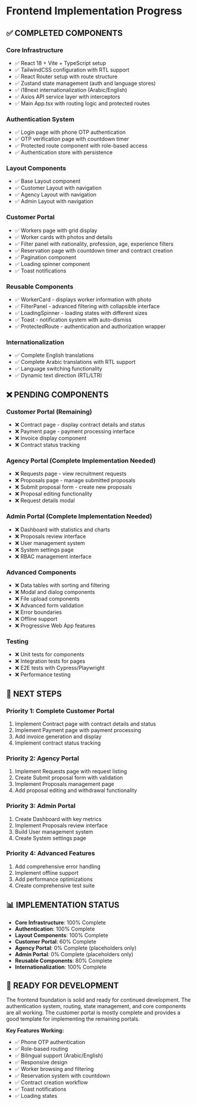 # Frontend Implementation Progress

## ✅ **COMPLETED COMPONENTS**

### Core Infrastructure
- ✅ React 18 + Vite + TypeScript setup
- ✅ TailwindCSS configuration with RTL support
- ✅ React Router setup with route structure
- ✅ Zustand state management (auth and language stores)
- ✅ i18next internationalization (Arabic/English)
- ✅ Axios API service layer with interceptors
- ✅ Main App.tsx with routing logic and protected routes

### Authentication System
- ✅ Login page with phone OTP authentication
- ✅ OTP verification page with countdown timer
- ✅ Protected route component with role-based access
- ✅ Authentication store with persistence

### Layout Components
- ✅ Base Layout component
- ✅ Customer Layout with navigation
- ✅ Agency Layout with navigation
- ✅ Admin Layout with navigation

### Customer Portal
- ✅ Workers page with grid display
- ✅ Worker cards with photos and details
- ✅ Filter panel with nationality, profession, age, experience filters
- ✅ Reservation page with countdown timer and contract creation
- ✅ Pagination component
- ✅ Loading spinner component
- ✅ Toast notifications

### Reusable Components
- ✅ WorkerCard - displays worker information with photo
- ✅ FilterPanel - advanced filtering with collapsible interface
- ✅ LoadingSpinner - loading states with different sizes
- ✅ Toast - notification system with auto-dismiss
- ✅ ProtectedRoute - authentication and authorization wrapper

### Internationalization
- ✅ Complete English translations
- ✅ Complete Arabic translations with RTL support
- ✅ Language switching functionality
- ✅ Dynamic text direction (RTL/LTR)

## ❌ **PENDING COMPONENTS**

### Customer Portal (Remaining)
- ❌ Contract page - display contract details and status
- ❌ Payment page - payment processing interface
- ❌ Invoice display component
- ❌ Contract status tracking

### Agency Portal (Complete Implementation Needed)
- ❌ Requests page - view recruitment requests
- ❌ Proposals page - manage submitted proposals
- ❌ Submit proposal form - create new proposals
- ❌ Proposal editing functionality
- ❌ Request details modal

### Admin Portal (Complete Implementation Needed)
- ❌ Dashboard with statistics and charts
- ❌ Proposals review interface
- ❌ User management system
- ❌ System settings page
- ❌ RBAC management interface

### Advanced Components
- ❌ Data tables with sorting and filtering
- ❌ Modal and dialog components
- ❌ File upload components
- ❌ Advanced form validation
- ❌ Error boundaries
- ❌ Offline support
- ❌ Progressive Web App features

### Testing
- ❌ Unit tests for components
- ❌ Integration tests for pages
- ❌ E2E tests with Cypress/Playwright
- ❌ Performance testing

## 🎯 **NEXT STEPS**

### Priority 1: Complete Customer Portal
1. Implement Contract page with contract details and status
2. Implement Payment page with payment processing
3. Add invoice generation and display
4. Implement contract status tracking

### Priority 2: Agency Portal
1. Implement Requests page with request listing
2. Create Submit proposal form with validation
3. Implement Proposals management page
4. Add proposal editing and withdrawal functionality

### Priority 3: Admin Portal
1. Create Dashboard with key metrics
2. Implement Proposals review interface
3. Build User management system
4. Create System settings page

### Priority 4: Advanced Features
1. Add comprehensive error handling
2. Implement offline support
3. Add performance optimizations
4. Create comprehensive test suite

## 📊 **IMPLEMENTATION STATUS**

- **Core Infrastructure**: 100% Complete
- **Authentication**: 100% Complete
- **Layout Components**: 100% Complete
- **Customer Portal**: 60% Complete
- **Agency Portal**: 0% Complete (placeholders only)
- **Admin Portal**: 0% Complete (placeholders only)
- **Reusable Components**: 80% Complete
- **Internationalization**: 100% Complete

## 🚀 **READY FOR DEVELOPMENT**

The frontend foundation is solid and ready for continued development. The authentication system, routing, state management, and core components are all working. The customer portal is mostly complete and provides a good template for implementing the remaining portals.

**Key Features Working:**
- ✅ Phone OTP authentication
- ✅ Role-based routing
- ✅ Bilingual support (Arabic/English)
- ✅ Responsive design
- ✅ Worker browsing and filtering
- ✅ Reservation system with countdown
- ✅ Contract creation workflow
- ✅ Toast notifications
- ✅ Loading states